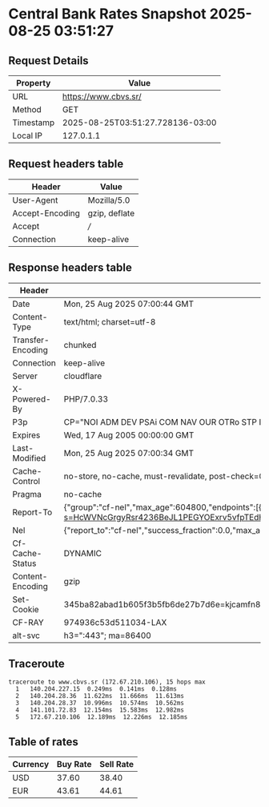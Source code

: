 # Central Bank Rates Snapshot 2025-08-25 03:51:27
## Request Details

| Property | Value |
|----------|-------|
| URL | https://www.cbvs.sr/ |
| Method | GET |
| Timestamp | 2025-08-25T03:51:27.728136-03:00 |
| Local IP | 127.0.1.1 |
    
## Request headers table

| Header | Value |
|--------|-------|
| User-Agent | Mozilla/5.0 |
| Accept-Encoding | gzip, deflate |
| Accept | */* |
| Connection | keep-alive |

    
## Response headers table
| Header | Value |
|--------|-------|
| Date | Mon, 25 Aug 2025 07:00:44 GMT |
| Content-Type | text/html; charset=utf-8 |
| Transfer-Encoding | chunked |
| Connection | keep-alive |
| Server | cloudflare |
| X-Powered-By | PHP/7.0.33 |
| P3p | CP="NOI ADM DEV PSAi COM NAV OUR OTRo STP IND DEM" |
| Expires | Wed, 17 Aug 2005 00:00:00 GMT |
| Last-Modified | Mon, 25 Aug 2025 07:00:34 GMT |
| Cache-Control | no-store, no-cache, must-revalidate, post-check=0, pre-check=0 |
| Pragma | no-cache |
| Report-To | {"group":"cf-nel","max_age":604800,"endpoints":[{"url":"https://a.nel.cloudflare.com/report/v4?s=HcWVNcGrgyRsr4236BeJL1PEGYOExrv5vfpTEdHCdnSetoNB3Css%2Bg6abrxnlULnjkdc%2FTpT2QS3F95P5ju6%2BgfsyjQIxBXM%2BRJ1"}]} |
| Nel | {"report_to":"cf-nel","success_fraction":0.0,"max_age":604800} |
| Cf-Cache-Status | DYNAMIC |
| Content-Encoding | gzip |
| Set-Cookie | 345ba82abad1b605f3b5fb6de27b7d6e=kjcamfn89ub5kfub80bqobrjv0; HttpOnly; Path=/ |
| CF-RAY | 974936c53d511034-LAX |
| alt-svc | h3=":443"; ma=86400 |

## Traceroute 

```
traceroute to www.cbvs.sr (172.67.210.106), 15 hops max
  1   140.204.227.15  0.249ms  0.141ms  0.128ms 
  2   140.204.28.36  11.622ms  11.666ms  11.613ms 
  3   140.204.28.37  10.996ms  10.574ms  10.562ms 
  4   141.101.72.83  12.154ms  15.583ms  12.982ms 
  5   172.67.210.106  12.189ms  12.226ms  12.185ms 

```

## Table of rates

| Currency | Buy Rate | Sell Rate |
|----------|----------|-----------|
| USD | 37.60 | 38.40 |
| EUR | 43.61 | 44.61 |

